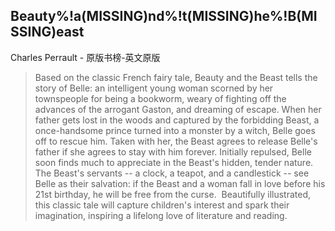 ## Beauty%!a(MISSING)nd%!t(MISSING)he%!B(MISSING)east

Charles Perrault  -  原版书榜-英文原版

> Based on the classic French fairy tale, Beauty and the Beast tells the story of Belle: an intelligent young woman scorned by her townspeople for being a bookworm, weary of fighting off the advances of the arrogant Gaston, and dreaming of escape. When her father gets lost in the woods and captured by the forbidding Beast, a once-handsome prince turned into a monster by a witch, Belle goes off to rescue him. Taken with her, the Beast agrees to release Belle's father if she agrees to stay with him forever. Initially repulsed, Belle soon finds much to appreciate in the Beast's hidden, tender nature. The Beast's servants -- a clock, a teapot, and a candlestick -- see Belle as their salvation: if the Beast and a woman fall in love before his 21st birthday, he will be free from the curse.  Beautifully illustrated, this classic tale will capture children's interest and spark their imagination, inspiring a lifelong love of literature and reading.
